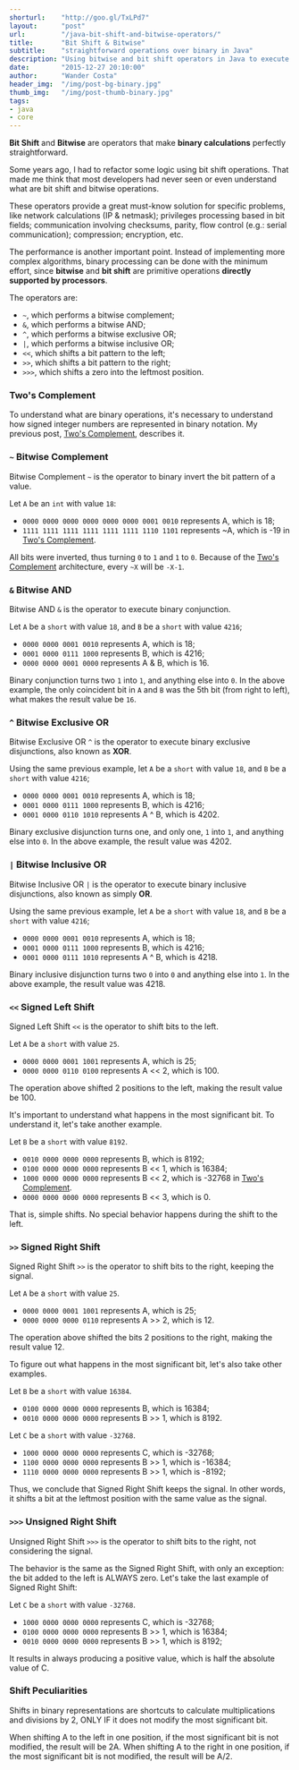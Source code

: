 ```yaml
---
shorturl:    "http://goo.gl/TxLPd7"
layout:      "post"
url:         "/java-bit-shift-and-bitwise-operators/"
title:       "Bit Shift & Bitwise"
subtitle:    "straightforward operations over binary in Java"
description: "Using bitwise and bit shift operators in Java to execute straightforward binary calculations."
date:        "2015-12-27 20:10:00"
author:      "Wander Costa"
header_img:  "/img/post-bg-binary.jpg"
thumb_img:   "/img/post-thumb-binary.jpg"
tags:
- java
- core
---
```


**Bit Shift** and **Bitwise** are operators that make **binary calculations** perfectly straightforward.

Some years ago, I had to refactor some logic using bit shift operations. That made me think that most developers had
never seen or even understand what are bit shift and bitwise operations.

These operators provide a great must-know solution for specific problems, like network calculations (IP & netmask);
privileges processing based in bit fields; communication involving checksums, parity, flow control (e.g.: serial
communication); compression; encryption, etc.

The performance is another important point. Instead of implementing more complex algorithms, binary processing can be
done with the minimum effort, since **bitwise** and **bit shift** are primitive operations **directly supported by
processors**.

The operators are:

* `~`, which performs a bitwise complement;
* `&`, which performs a bitwise AND;
* `^`, which performs a bitwise exclusive OR;
* `|`, which performs a bitwise inclusive OR;
* `<<`, which shifts a bit pattern to the left;
* `>>`, which shifts a bit pattern to the right;
* `>>>`, which shifts a zero into the leftmost position.

### Two's Complement

To understand what are binary operations, it's necessary to understand how signed integer numbers are represented in
binary notation. My previous post, [Two's Complement][twos-complement], describes it.

### `~` Bitwise Complement

Bitwise Complement `~` is the operator to binary invert the bit pattern of a value.

Let `A` be an `int` with value `18`:

* `0000 0000 0000 0000 0000 0000 0001 0010` represents A, which is 18;
* `1111 1111 1111 1111 1111 1111 1110 1101` represents ~A, which is -19 in [Two's Complement][twos-complement].

All bits were inverted, thus turning `0` to `1` and `1` to `0`. Because of the [Two's Complement][twos-complement]
architecture, every `~X` will be `-X-1`.

### `&` Bitwise AND

Bitwise AND `&` is the operator to execute binary conjunction.

Let `A` be a `short` with value `18`, and `B` be a `short` with value `4216`;

* `0000 0000 0001 0010` represents A, which is 18;
* `0001 0000 0111 1000` represents B, which is 4216;
* `0000 0000 0001 0000` represents A & B, which is 16.

Binary conjunction turns two `1` into `1`, and anything else into `0`. In the above example, the only coincident bit
in `A` and `B` was the 5th bit (from right to left), what makes the result value be `16`.

### `^` Bitwise Exclusive OR

Bitwise Exclusive OR `^` is the operator to execute binary exclusive disjunctions, also known as **XOR**.

Using the same previous example, let `A` be a `short` with value `18`, and `B` be a `short` with value `4216`;

* `0000 0000 0001 0010` represents A, which is 18;
* `0001 0000 0111 1000` represents B, which is 4216;
* `0001 0000 0110 1010` represents A ^ B, which is 4202.

Binary exclusive disjunction turns one, and only one, `1` into `1`, and anything else into `0`. In the above example,
the result value was 4202.

### `|` Bitwise Inclusive OR

Bitwise Inclusive OR `|` is the operator to execute binary inclusive disjunctions, also known as simply **OR**.

Using the same previous example, let `A` be a `short` with value `18`, and `B` be a `short` with value `4216`;

* `0000 0000 0001 0010` represents A, which is 18;
* `0001 0000 0111 1000` represents B, which is 4216;
* `0001 0000 0111 1010` represents A ^ B, which is 4218.

Binary inclusive disjunction turns two `0` into `0` and anything else into `1`. In the above example, the result value
was 4218.

### `<<` Signed Left Shift

Signed Left Shift `<<` is the operator to shift bits to the left.

Let `A` be a `short` with value `25`.

* `0000 0000 0001 1001` represents A, which is 25;
* `0000 0000 0110 0100` represents A << 2, which is 100.

The operation above shifted 2 positions to the left, making the result value be 100.

It's important to understand what happens in the most significant bit. To understand it, let's take another example.

Let `B` be a `short` with value `8192`.

* `0010 0000 0000 0000` represents B, which is 8192;
* `0100 0000 0000 0000` represents B << 1, which is 16384;
* `1000 0000 0000 0000` represents B << 2, which is -32768 in [Two's Complement][twos-complement].
* `0000 0000 0000 0000` represents B << 3, which is 0.

That is, simple shifts. No special behavior happens during the shift to the left.

### `>>` Signed Right Shift

Signed Right Shift `>>` is the operator to shift bits to the right, keeping the signal.

Let `A` be a `short` with value `25`.

* `0000 0000 0001 1001` represents A, which is 25;
* `0000 0000 0000 0110` represents A >> 2, which is 12.

The operation above shifted the bits 2 positions to the right, making the result value 12.

To figure out what happens in the most significant bit, let's also take other examples.

Let `B` be a `short` with value `16384`.

* `0100 0000 0000 0000` represents B, which is 16384;
* `0010 0000 0000 0000` represents B >> 1, which is 8192.

Let `C` be a `short` with value `-32768`.

* `1000 0000 0000 0000` represents C, which is -32768;
* `1100 0000 0000 0000` represents B >> 1, which is -16384;
* `1110 0000 0000 0000` represents B >> 1, which is -8192;

Thus, we conclude that Signed Right Shift keeps the signal. In other words, it shifts a bit at the leftmost position
with the same value as the signal.

### `>>>` Unsigned Right Shift

Unsigned Right Shift `>>>` is the operator to shift bits to the right, not considering the signal.

The behavior is the same as the Signed Right Shift, with only an exception: the bit added to the left is ALWAYS zero.
Let's take the last example of Signed Right Shift:

Let `C` be a `short` with value `-32768`.

* `1000 0000 0000 0000` represents C, which is -32768;
* `0100 0000 0000 0000` represents B >> 1, which is 16384;
* `0010 0000 0000 0000` represents B >> 1, which is 8192;

It results in always producing a positive value, which is half the absolute value of C.

### Shift Peculiarities

Shifts in binary representations are shortcuts to calculate multiplications and divisions by 2, ONLY IF it does not
modify the most significant bit.

When shifting A to the left in one position, if the most significant bit is not modified, the result will be 2A. When
shifting A to the right in one position, if the most significant bit is not modified, the result will be A/2.

[twos-complement]: /twos-complement

[unix-permissions]: https://en.wikipedia.org/wiki/File_system_permissions
